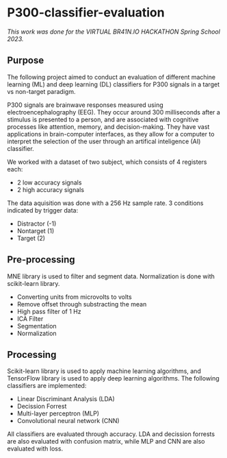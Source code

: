 # P300-classifier-evaluation

*This work was done for the VIRTUAL BR41N.IO HACKATHON Spring School 2023.*

## Purpose

The following project aimed to conduct an evaluation of different machine learning (ML) and deep learning (DL) classifiers for P300 signals in a target vs non-target paradigm. 

P300 signals are brainwave responses measured using electroencephalography (EEG). They occur around 300 milliseconds after a stimulus is presented to a person, and are associated with cognitive processes like attention, memory, and decision-making. They have vast applications in brain-computer interfaces, as they allow for a computer to interpret the selection of the user through an artifical inteligence (AI) classifier.

We worked with a dataset of two subject, which consists of 4 registers each:

* 2 low accuracy signals
* 2 high accuracy signals

The data aquisition was done with a 256 Hz sample rate. 3 conditions indicated by trigger data:

* Distractor (-1)
* Nontarget (1)
* Target (2)

## Pre-processing

MNE library is used to filter and segment data. Normalization is done with scikit-learn library.

* Converting units from microvolts to volts
* Remove offset through substracting the mean
* High pass filter of 1 Hz
* ICA Filter
* Segmentation
* Normalization

## Processing

Scikit-learn library is used to apply machine learning algorithms, and TensorFlow library is used to apply deep learning algorithms. The following classifiers are implemented:

* Linear Discriminant Analysis (LDA)
* Decission Forrest
* Multi-layer perceptron (MLP)
* Convolutional neural network (CNN)

All classifiers are evaluated through accuracy. LDA and decission forrests are also evaluated with confusion matrix, while MLP and CNN are also evaluated with loss.
